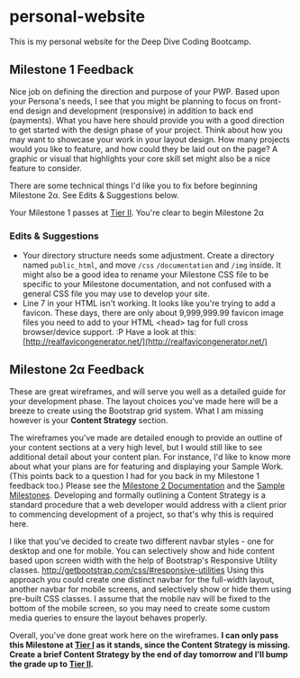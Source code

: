 # personal-website
This is my personal website for the Deep Dive Coding Bootcamp.

## Milestone 1 Feedback
Nice job on defining the direction and purpose of your PWP. Based upon your Persona's needs, I see that you might be planning to focus on front-end design and development (responsive) in addition to back end (payments). What you have here should provide you with a good direction to get started with the design phase of your project. Think about how you may want to showcase your work in your layout design. How many projects would you like to feature, and how could they be laid out on the page? A graphic or visual that highlights your core skill set might also be a nice feature to consider. 

There are some technical things I'd like you to fix before beginning Milestone 2&alpha;. See Edits &amp; Suggestions below.

Your Milestone 1 passes at [Tier II](https://bootcamp-coders.cnm.edu/projects/personal/rubric/). You're clear to begin Milestone 2&alpha;

### Edits &amp; Suggestions
- Your directory structure needs some adjustment. Create a directory named `public_html`, and move `/css` `/documentation` and `/img` inside. It might also be a good idea to rename your Milestone CSS file to be specific to your Milestone documentation, and not confused with a general CSS file you may use to develop your site. 
- Line 7 in your HTML isn't working. It looks like you're trying to add a favicon. These days, there are only about 9,999,999.99 favicon image files you need to add to your HTML &lt;head&gt; tag for full cross browser/device support. :P Have a look at this: [http://realfavicongenerator.net/](http://realfavicongenerator.net/) 

## Milestone 2&alpha; Feedback
These are great wireframes, and will serve you well as a detailed guide for your development phase. The layout choices you've made here will be a breeze to create using the Bootstrap grid system. What I am missing however is your **Content Strategy** section. 

The wireframes you've made are detailed enough to provide an outline of your content sections at a very high level, but I would still like to see additional detail about your content plan. For instance, I'd like to know more about what your plans are for featuring and displaying your Sample Work. (This points back to a question I had for you back in my Milestone 1 feedback too.) Please see the [Milestone 2 Documentation](https://bootcamp-coders.cnm.edu/projects/personal/milestone-two/) and the [Sample Milestones](https://bootcamp-coders.cnm.edu/projects/personal/example/). Developing and formally outlining a Content Strategy is a standard procedure that a web developer would address with a client prior to commencing development of a project, so that's why this is required here.   

I like that you've decided to create two different navbar styles - one for desktop and one for mobile. You can selectively show and hide content based upon screen width with the help of Bootstrap's Responsive Utility classes. http://getbootstrap.com/css/#responsive-utilities Using this approach you could create one distinct navbar for the full-width layout, another navbar for mobile screens, and selectively show or hide them using pre-built CSS classes. I assume that the mobile nav will be fixed to the bottom of the mobile screen, so you may need to create some custom media queries to ensure the layout behaves properly. 

Overall, you've done great work here on the wireframes. **I can only pass this Milestone at [Tier I](https://bootcamp-coders.cnm.edu/projects/personal/rubric/) as it stands, since the Content Strategy is missing. Create a brief Content Strategy by the end of day tomorrow and I'll bump the grade up to [Tier II](https://bootcamp-coders.cnm.edu/projects/personal/rubric/).**

